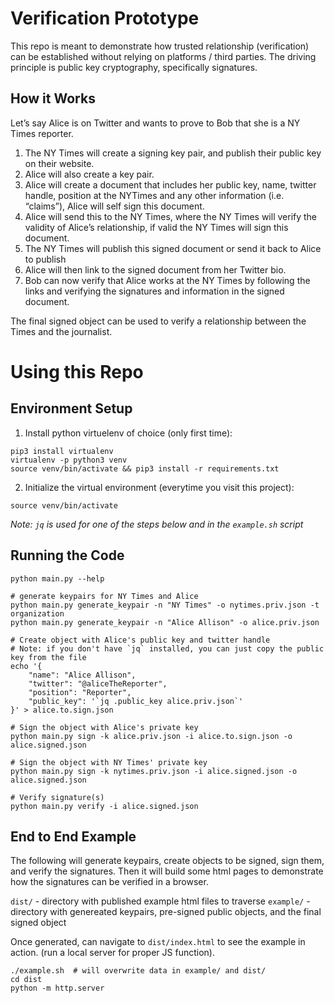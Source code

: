 # Verification Prototype

This repo is meant to demonstrate how trusted relationship (verification) can be established without relying on platforms / third parties.
The driving principle is public key cryptography, specifically signatures.

## How it Works

Let’s say Alice is on Twitter and wants to prove to Bob that she is a NY Times reporter.

1. The NY Times will create a signing key pair, and publish their public key on their website.
1. Alice will also create a key pair.
1. Alice will create a document that includes her public key, name, twitter handle, position at the NYTimes and any other information (i.e. “claims”), Alice will self sign this document.
1. Alice will send this to the NY Times, where the NY Times will verify the validity of Alice’s relationship, if valid the NY Times will sign this document.
1. The NY Times will publish this signed document or send it back to Alice to publish
1. Alice will then link to the signed document from her Twitter bio.
1. Bob can now verify that Alice works at the NY Times by following the links and verifying the signatures and information in the signed document.

The final signed object can be used to verify a relationship between the Times and the journalist.

# Using this Repo

## Environment Setup

1. Install python virtuelenv of choice (only first time):

```
pip3 install virtualenv
virtualenv -p python3 venv
source venv/bin/activate && pip3 install -r requirements.txt
```

2. Initialize the virtual environment (everytime you visit this project):
```
source venv/bin/activate
```

*Note: `jq` is used for one of the steps below and in the `example.sh` script*

## Running the Code

```
python main.py --help

# generate keypairs for NY Times and Alice
python main.py generate_keypair -n "NY Times" -o nytimes.priv.json -t organization
python main.py generate_keypair -n "Alice Allison" -o alice.priv.json

# Create object with Alice's public key and twitter handle
# Note: if you don't have `jq` installed, you can just copy the public key from the file
echo '{
    "name": "Alice Allison",
    "twitter": "@aliceTheReporter",
    "position": "Reporter",
    "public_key": '`jq .public_key alice.priv.json`'
}' > alice.to.sign.json

# Sign the object with Alice's private key
python main.py sign -k alice.priv.json -i alice.to.sign.json -o alice.signed.json

# Sign the object with NY Times' private key
python main.py sign -k nytimes.priv.json -i alice.signed.json -o alice.signed.json

# Verify signature(s)
python main.py verify -i alice.signed.json
```

## End to End Example

The following will generate keypairs, create objects to be signed, sign them, and verify the signatures.
Then it will build some html pages to demonstrate how the signatures can be verified in a browser.


`dist/` - directory with published example html files to traverse
`example/` - directory with genereated keypairs, pre-signed public objects, and the final signed object

Once generated, can navigate to `dist/index.html` to see the example in action. (run a local server for proper JS function).

```
./example.sh  # will overwrite data in example/ and dist/
cd dist
python -m http.server
```
